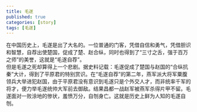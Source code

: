 ```yaml
---
title: 毛遂
published: true
categories: [story]
tags: [毛遂]
---
```


在中国历史上，毛遂是出了大名的。一位普通的门客，凭借自信和勇气，凭借胆识和智慧，自荐出使楚国，促成了楚、赵合纵，同时也得到了“三寸之舌，强于百万之师”的美誉，这就是“毛遂自荐”。  
但是毛遂之死却算得上一个悲剧。据史料记载：毛遂促成了楚国与赵国的“合纵抗秦”大计，得到了平原君的特别赏识。在“毛遂自荐”的第二年，燕军派大将军粟腹领兵大举进犯赵国，由于平原君没有意识到毛遂只是个外交人才，而非统率千军的将才，便力举毛遂统帅大军前去御敌。结果昌都一战赵军被燕军杀得片甲不留。毛遂面对一败涂地的惨状，羞愤万分，自刎身亡。这就是历史上鲜为人知的毛遂自刎。
